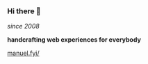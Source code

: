 ### Hi there 👋

*since 2008*

**handcrafting web experiences for everybody**

[manuel.fyi/](https://manuel.fyi/)
